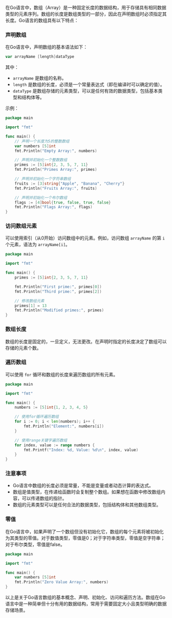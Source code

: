 在Go语言中，数组（Array）是一种固定长度的数据结构，用于存储具有相同数据类型的元素序列。数组的长度是数组类型的一部分，因此在声明数组时必须指定其长度。Go语言的数组具有以下特点：

### 声明数组

在Go语言中，声明数组的基本语法如下：

```go
var arrayName [length]dataType
```

其中：

- `arrayName` 是数组的名称。
- `length` 是数组的长度，必须是一个常量表达式（即在编译时可以确定的值）。
- `dataType` 是数组存储的元素类型，可以是任何有效的数据类型，包括基本类型和结构体等。

示例：

```go
package main

import "fmt"

func main() {
    // 声明一个长度为5的整数数组
    var numbers [5]int
    fmt.Println("Empty Array:", numbers)

    // 声明并初始化一个整数数组
    primes := [5]int{2, 3, 5, 7, 11}
    fmt.Println("Primes Array:", primes)

    // 声明并初始化一个字符串数组
    fruits := [3]string{"Apple", "Banana", "Cherry"}
    fmt.Println("Fruits Array:", fruits)

    // 声明并初始化一个布尔数组
    flags := [4]bool{true, false, true, false}
    fmt.Println("Flags Array:", flags)
}
```

### 访问数组元素

可以使用索引（从0开始）访问数组中的元素。例如，访问数组 `arrayName` 的第 `i` 个元素，语法为 `arrayName[i]`。

```go
package main

import "fmt"

func main() {
    primes := [5]int{2, 3, 5, 7, 11}

    fmt.Println("First prime:", primes[0])
    fmt.Println("Third prime:", primes[2])

    // 修改数组元素
    primes[1] = 13
    fmt.Println("Modified primes:", primes)
}
```

### 数组长度

数组的长度是固定的，一旦定义，无法更改。在声明时指定的长度决定了数组可以存储的元素个数。

### 遍历数组

可以使用 `for` 循环和数组的长度来遍历数组的所有元素。

```go
package main

import "fmt"

func main() {
    numbers := [5]int{1, 2, 3, 4, 5}

    // 使用for循环遍历数组
    for i := 0; i < len(numbers); i++ {
        fmt.Println("Element:", numbers[i])
    }

    // 使用range关键字遍历数组
    for index, value := range numbers {
        fmt.Printf("Index: %d, Value: %d\n", index, value)
    }
}
```

### 注意事项

- Go语言中数组的长度必须是常量，不能是变量或者动态计算的表达式。
- 数组是值类型，在传递给函数时会复制整个数组。如果想在函数中修改数组内容，可以传递数组的指针。
- 数组的元素类型可以是任何合法的数据类型，包括结构体和其他数组类型。

### 零值

在Go语言中，如果声明了一个数组但没有初始化它，数组的每个元素将被初始化为其类型的零值。对于数值类型，零值是0；对于字符串类型，零值是空字符串；对于布尔类型，零值是false。

```go
package main

import "fmt"

func main() {
    var numbers [5]int
    fmt.Println("Zero Value Array:", numbers)
}
```

以上是关于Go语言数组的基本概念、声明、初始化、访问和遍历方法。数组在Go语言中是一种简单但十分有用的数据结构，常用于需要固定大小且类型明确的数据存储场景。